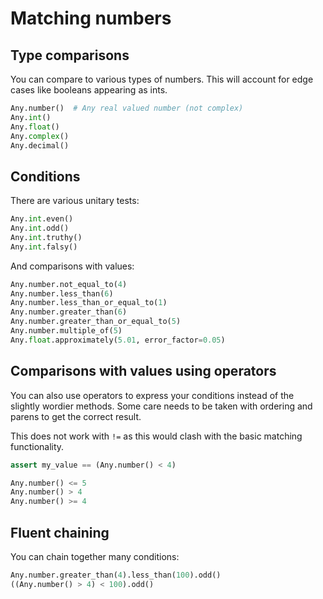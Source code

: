 # Matching numbers

## Type comparisons

You can compare to various types of numbers. This will account for edge cases
like booleans appearing as ints.

```python
Any.number()  # Any real valued number (not complex)
Any.int()
Any.float()
Any.complex()
Any.decimal()
```

## Conditions

There are various unitary tests: 

```python
Any.int.even()
Any.int.odd()
Any.int.truthy()
Any.int.falsy()
```

And comparisons with values:

```python
Any.number.not_equal_to(4)
Any.number.less_than(6)
Any.number.less_than_or_equal_to(1)
Any.number.greater_than(6)
Any.number.greater_than_or_equal_to(5)
Any.number.multiple_of(5)
Any.float.approximately(5.01, error_factor=0.05)
```

## Comparisons with values using operators

You can also use operators to express your conditions instead of the slightly
wordier methods. Some care needs to be taken with ordering and parens to get 
the correct result.

This does not work with `!=` as this would clash with the basic matching 
functionality.

```python
assert my_value == (Any.number() < 4)

Any.number() <= 5
Any.number() > 4
Any.number() >= 4
```

## Fluent chaining

You can chain together many conditions:

```python
Any.number.greater_than(4).less_than(100).odd()
((Any.number() > 4) < 100).odd()
```